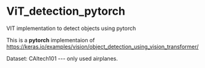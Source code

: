 # ViT_detection_pytorch
VIT implementation to detect objects using pytorch


This is a **pytorch** implementaion of https://keras.io/examples/vision/object_detection_using_vision_transformer/

Dataset: CAltech101 --- only used airplanes.
